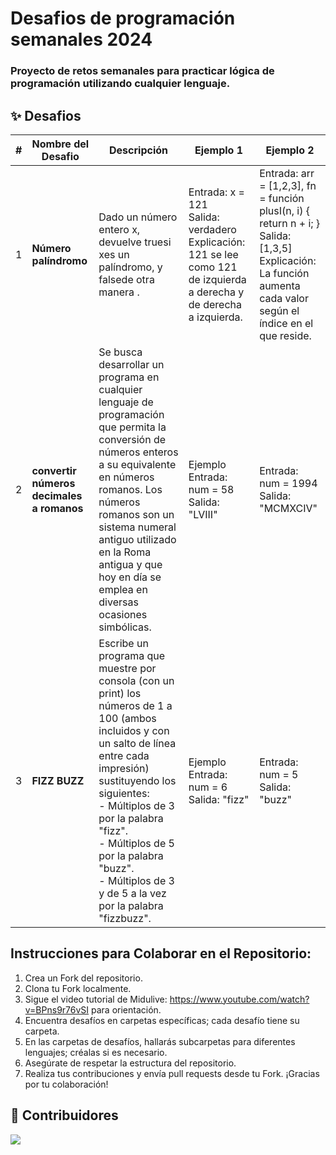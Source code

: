# Desafios de programación semanales 2024
### Proyecto de retos semanales para practicar lógica de programación utilizando cualquier lenguaje.



## ✨ Desafios

|  #   | Nombre del Desafio         | Descripción                                                              | Ejemplo 1  | Ejemplo 2
| --- | ---------------- | ------------------------------------------------------------------------ |  ------------------------------------------------------------------------ |------------------------------------------------------------------------ |
| 1   | **Número palíndromo** | Dado un número entero x, devuelve truesi xes un palíndromo, y falsede otra manera . | Entrada: x = 121 <br> Salida: verdadero Explicación: 121 se lee como 121 de izquierda a derecha y de derecha a izquierda.| Entrada: arr = [1,2,3], fn = función plusI(n, i) { return n + i; } <br> Salida: [1,3,5] <br> Explicación: La función aumenta cada valor según el índice en el que reside.
| 2   | **convertir números decimales a romanos** | Se busca desarrollar un programa en cualquier lenguaje de programación que permita la conversión de números enteros a su equivalente en números romanos. Los números romanos son un sistema numeral antiguo utilizado en la Roma antigua y que hoy en día se emplea en diversas ocasiones simbólicas.| Ejemplo Entrada: num = 58 <br>Salida: "LVIII" | Entrada: num = 1994 <br>Salida: "MCMXCIV" |        
| 3   | **FIZZ BUZZ** | Escribe un programa que muestre por consola (con un print) los números de 1 a 100 (ambos incluidos y con un salto de línea entre cada impresión) sustituyendo los siguientes:<br> - Múltiplos de 3 por la palabra "fizz".<br> - Múltiplos de 5 por la palabra "buzz".<br> - Múltiplos de 3 y de 5 a la vez por la palabra "fizzbuzz".| Ejemplo Entrada: num = 6 <br>Salida: "fizz" | Entrada: num = 5 <br>Salida: "buzz" | 

##  Instrucciones para Colaborar en el Repositorio:

1. Crea un Fork del repositorio.
2. Clona tu Fork localmente.
3. Sigue el video tutorial de Midulive: https://www.youtube.com/watch?v=BPns9r76vSI para orientación.
4. Encuentra desafíos en carpetas específicas; cada desafío tiene su carpeta.
5. En las carpetas de desafíos, hallarás subcarpetas para diferentes lenguajes; créalas si es necesario.
6. Asegúrate de respetar la estructura del repositorio.
7. Realiza tus contribuciones y envía pull requests desde tu Fork.
¡Gracias por tu colaboración!


## 👑 Contribuidores

<a href="https://github.com/JaimeGamm/DesafiosProgramacion/graphs/contributors">
  <img src="https://contrib.rocks/image?repo=JaimeGamm/DesafiosProgramacion" />
</a>